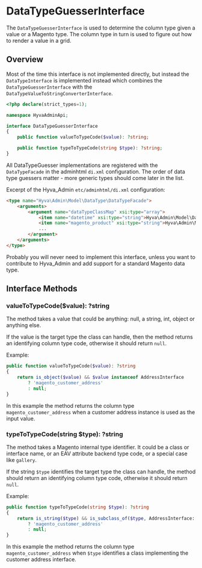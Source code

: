 # DataTypeGuesserInterface

The `DataTypeGuesserInterface` is used to determine the column type given a value or a Magento type. The column type in turn is used to figure out how to render a value in a grid.

## Overview

Most of the time this interface is not implemented directly, but instead the `DataTypeInterface` is implemented instead which combines the `DataTypeGuesserInterface` with the `DataTypeValueToStringConverterInterface`.

```php
<?php declare(strict_types=1);

namespace HyvaAdminApi;

interface DataTypeGuesserInterface
{
    public function valueToTypeCode($value): ?string;

    public function typeToTypeCode(string $type): ?string;
}
```

All DataTypeGuesser implementations are registered with the `DataTypeFacade` in the adminhtml `di.xml` configuration. The order of data type guessers matter - more generic types should come later in the list.

Excerpt of the Hyva_Admin `etc/adminhtml/di.xml` configuration:

```html
<type name="Hyva\Admin\Model\DataType\DataTypeFacade">
    <arguments>
        <argument name="dataTypeClassMap" xsi:type="array">
            <item name="datetime" xsi:type="string">Hyva\Admin\Model\DataType\DateTimeDataType</item>
            <item name="magento_product" xsi:type="string">Hyva\Admin\Model\DataType\ProductDataType</item>
            ...
        </argument>
    </arguments>
</type>
```

Probably you will never need to implement this interface, unless you want to contribute to Hyva_Admin and add support for a standard Magento data type.

## Interface Methods

### valueToTypeCode($value): ?string

The method takes a value that could be anything: null, a string, int, object or anything else.

If the value is the target type the class can handle, then the method returns an identifying column type code, otherwise it should return `null`.

Example:

```php
public function valueToTypeCode($value): ?string
{
    return is_object($value) && $value instanceof AddressInterface
        ? 'magento_customer_address'
        : null;
}
```

In this example the method returns the column type `magento_customer_address` when a customer address instance is used as the input value.

### typeToTypeCode(string $type): ?string

The method takes a Magento internal type identifier. It could be a class or interface name, or an EAV attribute backend type code, or a special case like `gallery`.

If the string `$type` identifies the target type the class can handle, the method should return an identifying column type code, otherwise it should return `null`.

Example:

```php
public function typeToTypeCode(string $type): ?string
{
    return is_string($type) && is_subclass_of($type, AddressInterface::class)
        ? 'magento_customer_address'
        : null;
}
```

In this example the method returns the column type `magento_customer_address` when `$type` identifies a class implementing the customer address interface.
